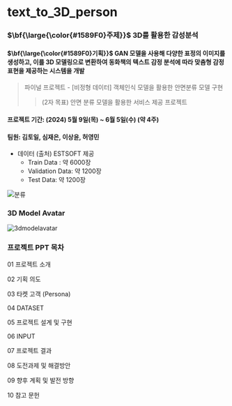 # text_to_3D_person

### <p>$\bf{\large{\color{#1589F0}주제}}$ 3D를 활용한 감성분석 </p>
#### <p>$\bf{\large{\color{#1589F0}기획}}$ GAN 모델을 사용해 다양한 표정의 이미지를 생성하고, 이를 3D 모델링으로 변환하여 동화책의 텍스트 감정 분석에 따라 맞춤형 감정 표현을 제공하는 시스템을 개발 </p>

> 파이널 프로젝트 - [비정형 데이터] 객체인식 모델을 활용한 안면분류 모델 구현
>> (2자 목표) 안면 분류 모델을 활용한 서비스 제공 프로젝트

#### 프로젝트 기간: (2024) 5월 9일(목) ~ 6월 5일(수) (약 4주)
#### 팀원: 김토일, 심재은, 이상윤, 허영민

* 데이터 (출처) ESTSOFT 제공
  * Train Data : 약 6000장
  * Validation Data: 약 1200장
  * Test Data: 약 1200장

![분류](https://github.com/LeeSY99/text_to_3D_person/assets/74341916/9c5c23c0-7a53-49d0-9591-c4e1256faad8)

### 3D Model Avatar
![3dmodelavatar](https://github.com/LeeSY99/text_to_3D_person/assets/74341916/f1389f72-f351-404f-b8cf-1b63fe250197)


### 프로젝트 PPT 목차
01 프로젝트 소개

02 기획 의도

03 타켓 고객 (Persona)

04 DATASET

05 프로젝트 설계 및 구현

06 INPUT

07 프로젝트 결과

08 도전과제 및 해결방안

09 향후 계획 및 발전 방향

10 참고 문헌
